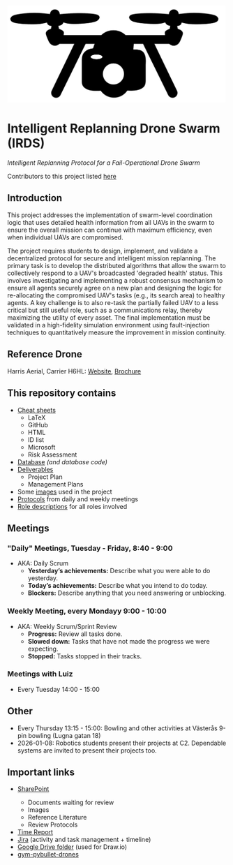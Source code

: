 <picture>
  <source media="(prefers-color-scheme: dark)" srcset="https://github.com/MDU-C2/Intelligent-Drone-Swarm/blob/main/images/IDS-logo-white.png">
  <source media="(prefers-color-scheme: light)" srcset="https://github.com/MDU-C2/Intelligent-Drone-Swarm/blob/main/images/IDS-logo-black.png">
  <img alt="IDS Logo" width="500" src="https://github.com/MDU-C2/Intelligent-Drone-Swarm/blob/main/images/IDS-logo-black.png">
</picture>

# Intelligent Replanning Drone Swarm (IRDS)
*Intelligent Replanning Protocol for a Fail-Operational Drone Swarm*

Contributors to this project listed [here](CONTRIBUTORS.md)

## Introduction
This project addresses the implementation of swarm-level coordination logic that uses detailed health information from all UAVs in the swarm to ensure the overall mission can continue with maximum efficiency, even when individual UAVs are compromised.

The project requires students to design, implement, and validate a decentralized protocol for secure and intelligent mission replanning. The primary task is to develop the distributed algorithms that allow the swarm to collectively respond to a UAV's broadcasted 'degraded health' status. This involves investigating and implementing a robust consensus mechanism to ensure all agents securely agree on a new plan and designing the logic for re-allocating the compromised UAV's tasks (e.g., its search area) to healthy agents. A key challenge is to also re-task the partially failed UAV to a less critical but still useful role, such as a communications relay, thereby maximizing the utility of every asset. The final implementation must be validated in a high-fidelity simulation environment using fault-injection techniques to quantitatively measure the improvement in mission continuity.

## Reference Drone
Harris Aerial, Carrier H6HL: <a href ="https://harrisaerial.com/carrier-drones/carrier-h6hl/">Website</a>, <a href ="https://harrisaerial.com/wp-content/uploads/2025/09/H6HL_brochure_final_2025.pdf">Brochure</a>

## This repository contains
- [Cheat sheets](cheat-sheets)
  - LaTeX
  - GitHub
  - HTML
  - ID list
  - Microsoft
  - Risk Assessment
- [Database](database) <i>(and database code)</i>
- [Deliverables](deliverables)
  - Project Plan
  - Management Plans
- Some [images](images) used in the project
- [Protocols](protocols) from daily and weekly meetings
- [Role descriptions](role-descriptions) for all roles involved

## Meetings

### "Daily" Meetings, Tuesday - Friday, 8:40 - 9:00
  - AKA: Daily Scrum
    -  **Yesterday’s achievements:** Describe what you were able to do yesterday.
    -  **Today’s achievements:** Describe what you intend to do today.
    -  **Blockers:** Describe anything that you need answering or unblocking.

### Weekly Meeting, every Mondayy 9:00 - 10:00
  - AKA: Weekly Scrum/Sprint Review
    - **Progress:** Review all tasks done.
    - **Slowed down:** Tasks that have not made the progress we were expecting.
    - **Stopped:** Tasks stopped in their tracks.
  
### Meetings with Luiz
- Every Tuesday 14:00 - 15:00

## Other
- Every Thursday 13:15 - 15:00: Bowling and other activities at Västerås 9-pin bowling (Lugna gatan 18)
- 2026-01-08: Robotics students present their projects at C2. Dependable systems are invited to present their projects too.

## Important links
<ul>
  <li><a href="https://studentmdh.sharepoint.com/sites/IntelligentDroneSwarm/Delade%20dokument/Forms/AllItems.aspx">SharePoint</a></li>
  <ul>
    <li>Documents waiting for review</li>
    <li>Images</li>
    <li>Reference Literature</li>
    <li>Review Protocols</li>
  </ul>
  <li><a href="https://studentmdh.sharepoint.com/:x:/r/sites/IntelligentDroneSwarm/Delade%20dokument/FLA402-Time-Log.xlsx?d=wba6795dc4c9044099e3155889715a648&csf=1&web=1&e=tto7wd">Time Report</a></li>
  <li><a href="https://fla402-ids.atlassian.net/jira/software/projects/IDS/boards/2">Jira</a> (activity and task management + timeline)</li>
  <li><a href="https://drive.google.com/drive/folders/1vXKNkRGslyUG7h9t5cG3s3EqDK8taNg0?usp=sharing">Google Drive folder</a> (used for Draw.io)</li>
  <li><a href="https://github.com/luizgiacomossi/pybullet_search_rescue_uavs">gym-pybullet-drones</a></li>
</ul>
